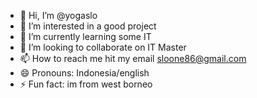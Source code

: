 - 👋 Hi, I’m @yogaslo
- 👀 I’m interested in a good project
- 🌱 I’m currently learning some IT
- 💞️ I’m looking to collaborate on IT Master
- 📫 How to reach me hit my email sloone86@gmail.com
- 😄 Pronouns: Indonesia/english
- ⚡ Fun fact: im from west borneo

<!---
yogaslo/yogaslo is a ✨ special ✨ repository because its `README.md` (this file) appears on your GitHub profile.
You can click the Preview link to take a look at your changes.
--->
